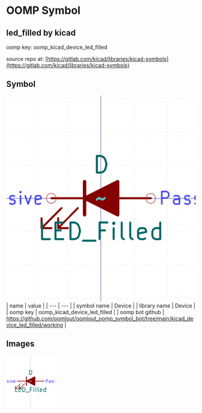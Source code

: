 # OOMP Symbol  
## led_filled  by kicad  
  
oomp key: oomp_kicad_device_led_filled  
  
source repo at: [https://gitlab.com/kicad/libraries/kicad-symbols](https://gitlab.com/kicad/libraries/kicad-symbols)  
## Symbol  
  
[![working.png](working_600.png)](working.png)  
| name | value | 
| --- | --- | 
| symbol name | Device | 
| library name | Device | 
| oomp key | oomp_kicad_device_led_filled | 
| oomp bot github | https://github.com/oomlout/oomlout_oomp_symbol_bot/tree/main/kicad_device_led_filled/working | 
## Images  
  
[![working.png](working_140.png)](working.png)  
